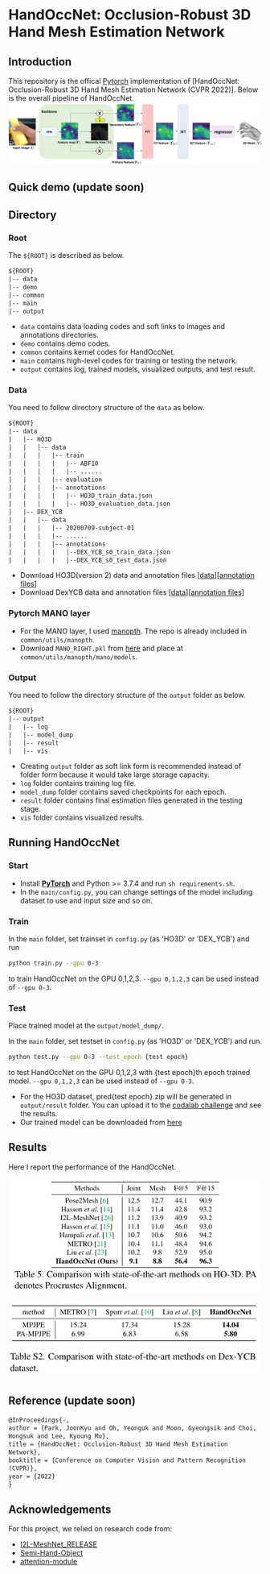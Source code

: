 # HandOccNet: Occlusion-Robust 3D Hand Mesh Estimation Network

## Introduction
This repository is the offical [Pytorch](https://pytorch.org/) implementation of [HandOccNet: Occlusion-Robust 3D Hand Mesh Estimation Network (CVPR 2022)]. Below is the overall pipeline of HandOccNet.
![overall pipeline](./asset/model.png)

## Quick demo (update soon)

## Directory
### Root  
The `${ROOT}` is described as below.  
```  
${ROOT}  
|-- data  
|-- demo
|-- common  
|-- main  
|-- output  
```  
* `data` contains data loading codes and soft links to images and annotations directories.  
* `demo` contains demo codes.
* `common` contains kernel codes for HandOccNet.  
* `main` contains high-level codes for training or testing the network.  
* `output` contains log, trained models, visualized outputs, and test result.  

### Data  
You need to follow directory structure of the `data` as below.  
```  
${ROOT}  
|-- data  
|   |-- HO3D
|   |   |-- data
|   |   |   |-- train
|   |   |   |   |-- ABF10
|   |   |   |   |-- ......
|   |   |   |-- evaluation
|   |   |   |-- annotations
|   |   |   |   |-- HO3D_train_data.json
|   |   |   |   |-- HO3D_evaluation_data.json
|   |-- DEX_YCB
|   |   |-- data
|   |   |   |-- 20200709-subject-01
|   |   |   |-- ......
|   |   |   |-- annotations
|   |   |   |   |--DEX_YCB_s0_train_data.json
|   |   |   |   |--DEX_YCB_s0_test_data.json
``` 
* Download HO3D(version 2) data and annotation files [[data](https://www.tugraz.at/institute/icg/research/team-lepetit/research-projects/hand-object-3d-pose-annotation/)][[annotation files](https://drive.google.com/drive/folders/1pmRpgv38PXvlLOODtoxpTYnIpYTkNV6b?usp=sharing)]
* Download DexYCB data and annotation files [[data](https://dex-ycb.github.io/)][[annotation files](https://drive.google.com/drive/folders/1pmRpgv38PXvlLOODtoxpTYnIpYTkNV6b?usp=sharing)] 

### Pytorch MANO layer
* For the MANO layer, I used [manopth](https://github.com/hassony2/manopth). The repo is already included in `common/utils/manopth`.
* Download `MANO_RIGHT.pkl` from [here](https://mano.is.tue.mpg.de/) and place at `common/utils/manopth/mano/models`.

### Output  
You need to follow the directory structure of the `output` folder as below.  
```  
${ROOT}  
|-- output  
|   |-- log  
|   |-- model_dump  
|   |-- result  
|   |-- vis  
```  
* Creating `output` folder as soft link form is recommended instead of folder form because it would take large storage capacity.  
* `log` folder contains training log file.  
* `model_dump` folder contains saved checkpoints for each epoch.  
* `result` folder contains final estimation files generated in the testing stage.  
* `vis` folder contains visualized results.  

## Running HandOccNet
### Start  
* Install **[PyTorch](https://pytorch.org)** and Python >= 3.7.4 and run `sh requirements.sh`.
* In the `main/config.py`, you can change settings of the model including dataset to use and input size and so on.  

### Train  
In the `main` folder, set trainset in `config.py` (as 'HO3D' or 'DEX_YCB') and run  
```bash  
python train.py --gpu 0-3
```  
to train HandOccNet on the GPU 0,1,2,3. `--gpu 0,1,2,3` can be used instead of `--gpu 0-3`.

### Test  
Place trained model at the `output/model_dump/`.
  
In the `main` folder, set testset in `config.py` (as 'HO3D' or 'DEX_YCB') and run  
```bash  
python test.py --gpu 0-3 --test_epoch {test epoch}  
```  
to test HandOccNet on the GPU 0,1,2,3 with {test epoch}th epoch trained model. `--gpu 0,1,2,3` can be used instead of `--gpu 0-3`.

* For the HO3D dataset, pred{test epoch}.zip will be generated in `output/result` folder. You can upload it to the [codalab challenge](https://competitions.codalab.org/competitions/22485) and see the results.
* Our trained model can be downloaded from [here](https://drive.google.com/drive/folders/1OlyV-qbzOmtQYdzV6dbQX4OtAU5ajBOa?usp=sharing)

## Results  
Here I report the performance of the HandOccNet.
<p align="center">
<img src="asset/comparison_sota_HO3D.png">
</p>

<p align="center">
<img src="asset/comparison_sota_DexYCB.png">
</p>

## Reference (update soon) 
```  
@InProceedings{-,  
author = {Park, JoonKyu and Oh, Yeonguk and Moon, Gyeongsik and Choi, Hongsuk and Lee, Kyoung Mu},  
title = {HandOccNet: Occlusion-Robust 3D Hand Mesh Estimation Network},  
booktitle = {Conference on Computer Vision and Pattern Recognition (CVPR)},  
year = {2022}  
}  
```
## Acknowledgements
For this project, we relied on research code from:
* [I2L-MeshNet_RELEASE](https://github.com/mks0601/I2L-MeshNet_RELEASE)
* [Semi-Hand-Object](https://github.com/stevenlsw/Semi-Hand-Object)
* [attention-module](https://github.com/Jongchan/attention-module)